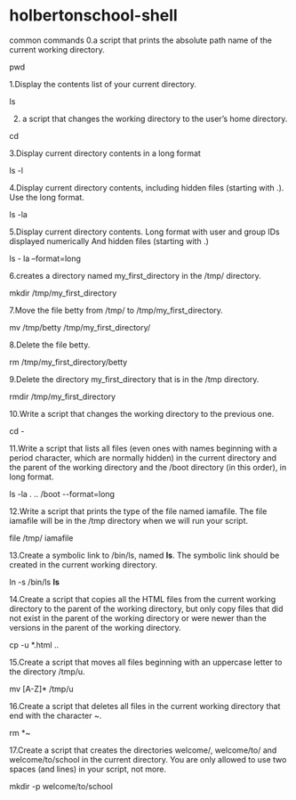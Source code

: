# holbertonschool-shell

common commands
0.a script that prints the absolute path name of the current working directory.

pwd

1.Display the contents list of your current directory.

ls

2. a script that changes the working directory to the user’s home directory.

cd

3.Display current directory contents in a long format

ls -l

4.Display current directory contents, including hidden files (starting with .). Use the long format.

ls -la 

5.Display current directory contents.
Long format
with user and group IDs displayed numerically
And hidden files (starting with .)

ls - la –format=long


6.creates a directory named my_first_directory in the /tmp/ directory.

mkdir /tmp/my_first_directory

7.Move the file betty from /tmp/ to /tmp/my_first_directory.

mv /tmp/betty /tmp/my_first_directory/ 

8.Delete the file betty.

rm /tmp/my_first_directory/betty

9.Delete the directory my_first_directory that is in the /tmp directory.

rmdir /tmp/my_first_directory

10.Write a script that changes the working directory to the previous one.

cd -

11.Write a script that lists all files (even ones with names beginning with a period character, which are normally hidden) in the current directory and the parent of the working directory and the /boot directory (in this order), in long format.

ls -la . .. /boot --format=long

12.Write a script that prints the type of the file named iamafile. The file iamafile will be in the /tmp directory when we will run your script.

file /tmp/ iamafile

13.Create a symbolic link to /bin/ls, named __ls__. The symbolic link should be created in the current working directory.

ln -s /bin/ls __ls__

14.Create a script that copies all the HTML files from the current working directory to the parent of the working directory, but only copy files that did not exist in the parent of the working directory or were newer than the versions in the parent of the working directory.

cp -u *.html ..

15.Create a script that moves all files beginning with an uppercase letter to the directory /tmp/u.

mv [A-Z]* /tmp/u

16.Create a script that deletes all files in the current working directory that end with the character ~.

rm *~

17.Create a script that creates the directories welcome/, welcome/to/ and welcome/to/school in the current directory.
You are only allowed to use two spaces (and lines) in your script, not more.

mkdir -p welcome/to/school

